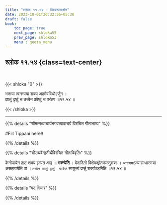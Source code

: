 ```yaml
---
title: "श्लोक ११.५४ - विश्वरूपदर्शन"
date: 2023-10-01T20:32:56+05:30
draft: false
book:
    toc_page: true
    next_page: shloka55
    prev_page: shloka53
    menu : geeta_menu
---
```




## श्लोक ११.५४  {class=text-center}

<br/>

{{< shloka  "0"  >}}

भक्त्या त्वनन्यया शक्य अहमेवंविधोऽर्जुन ।   
ज्ञातुं दृष्टुं च तत्त्वेन प्रवेष्टुं च परंतप ॥११.५४ ॥

{{< /shloka >}}

---


{{% details "श्रीमत्मध्वाचार्यभगवत्पादाचर्य विरचित  गीताभाष्य" %}}

#Fill  Tippani here!!

{{% /details %}}



{{% details "श्रीराघवेन्द्रतीर्थविरचित गीताविवृतिः" %}}

केनोपायेन द्रष्टं शक्य इत्यत आह ॥ **भक्त्येति** । 
वेदादितो विशेषद्योतकस्तुशब्दः । `अनन्यया`ऽन्यासाधारणया 
असहाययेति वा । `तत्त्वेन ज्ञातुं द्रष्टुं  परवेष्टं` 
सायुज्यं प्रप्तुं शक्योऽहमिति  ॥११.५४ ॥

{{% /details %}}



{{% details "पद विचार" %}}


{{% /details %}}
